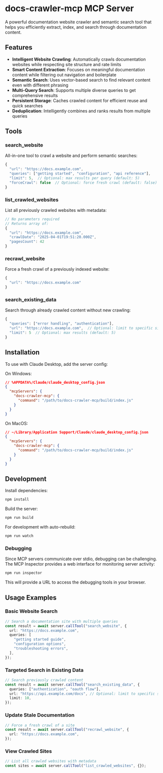 # docs-crawler-mcp MCP Server

A powerful documentation website crawler and semantic search tool that helps you efficiently extract, index, and search through documentation content.

## Features

- **Intelligent Website Crawling**: Automatically crawls documentation websites while respecting site structure and rate limits
- **Smart Content Extraction**: Focuses on meaningful documentation content while filtering out navigation and boilerplate
- **Semantic Search**: Uses vector-based search to find relevant content even with different phrasing
- **Multi-Query Search**: Supports multiple diverse queries to get comprehensive results
- **Persistent Storage**: Caches crawled content for efficient reuse and quick searches
- **Deduplication**: Intelligently combines and ranks results from multiple queries

## Tools

### search_website

All-in-one tool to crawl a website and perform semantic searches:

```typescript
{
  "url": "https://docs.example.com",
  "queries": ["getting started", "configuration", "api reference"],
  "limit": 5,  // Optional: max results per query (default: 5)
  "forceCrawl": false  // Optional: force fresh crawl (default: false)
}
```

### list_crawled_websites

List all previously crawled websites with metadata:

```typescript
// No parameters required
// Returns array of:
{
  "url": "https://docs.example.com",
  "crawlDate": "2025-04-01T19:51:20.000Z",
  "pagesCount": 42
}
```

### recrawl_website

Force a fresh crawl of a previously indexed website:

```typescript
{
  "url": "https://docs.example.com"
}
```

### search_existing_data

Search through already crawled content without new crawling:

```typescript
{
  "queries": ["error handling", "authentication"],
  "url": "https://docs.example.com",  // Optional: limit to specific site
  "limit": 5  // Optional: max results (default: 5)
}
```

## Installation

To use with Claude Desktop, add the server config:

On Windows:

```json
// %APPDATA%/Claude/claude_desktop_config.json
{
  "mcpServers": {
    "docs-crawler-mcp": {
      "command": "/path/to/docs-crawler-mcp/build/index.js"
    }
  }
}
```

On MacOS:

```json
// ~/Library/Application Support/Claude/claude_desktop_config.json
{
  "mcpServers": {
    "docs-crawler-mcp": {
      "command": "/path/to/docs-crawler-mcp/build/index.js"
    }
  }
}
```

## Development

Install dependencies:

```bash
npm install
```

Build the server:

```bash
npm run build
```

For development with auto-rebuild:

```bash
npm run watch
```

### Debugging

Since MCP servers communicate over stdio, debugging can be challenging. The MCP Inspector provides a web interface for monitoring server activity:

```bash
npm run inspector
```

This will provide a URL to access the debugging tools in your browser.

## Usage Examples

### Basic Website Search

```typescript
// Search a documentation site with multiple queries
const result = await server.callTool("search_website", {
  url: "https://docs.example.com",
  queries: [
    "getting started guide",
    "configuration options",
    "troubleshooting errors",
  ],
});
```

### Targeted Search in Existing Data

```typescript
// Search previously crawled content
const result = await server.callTool("search_existing_data", {
  queries: ["authentication", "oauth flow"],
  url: "https://api.example.com/docs", // Optional: limit to specific site
  limit: 10,
});
```

### Update Stale Documentation

```typescript
// Force a fresh crawl of a site
const result = await server.callTool("recrawl_website", {
  url: "https://docs.example.com",
});
```

### View Crawled Sites

```typescript
// List all crawled websites with metadata
const sites = await server.callTool("list_crawled_websites", {});
```
